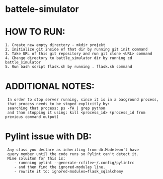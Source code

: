 # battele-simulator

# HOW TO RUN:
    1. Create new empty directory - mkdir projekt
    2. Initialize git inside of that dir by running git init command
    3. Take URL of this git repository and run git clone <URL> command
    4. Change directory to battle_simulator dir by running cd battle_simulator
    5. Run bash script flask.sh by running . flask.sh command


# ADDITIONAL NOTES:
     In order to stop server running, since it is in a bacground process,
     that process needs to be stoped explicitly by:
     searching that process: ps -fA | grep python
     and than stopping it using: kill <process_id> (process_id from previous command output)

# Pylint issue with DB:
     Any class you declare as inheriting from db.Modelwon't have
     query member until the code runs so Pylint can't detect it.
     Mine soluiton for this is:
        - runnning pylint --generate-rcfile>~/.config/pylintrc
        - and then find the ignored-modules line,
        - rewrite it to: ignored-modules=flask_sqlalchemy

